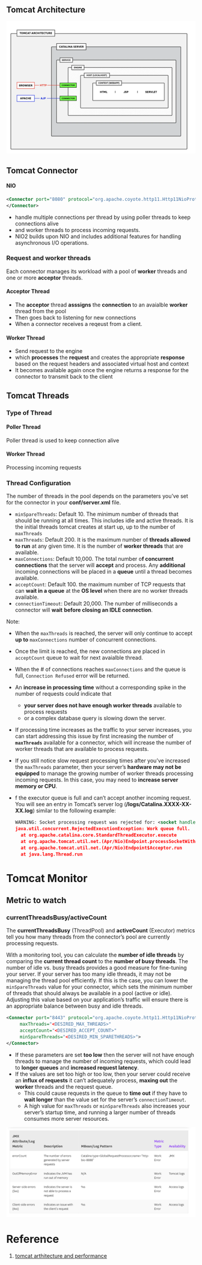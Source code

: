 ## Tomcat Architecture

![tomcat-architecuture](https://raw.githubusercontent.com/chenzhengbc/md-images/develop/uPic/tomcat-architecture.png)

## Tomcat Connector

#### NIO 

```xml
<Connector port="8080" protocol="org.apache.coyote.http11.Http11NioProtocol">
</Connector>
```

- handle multiple connections per thread by using poller threads to keep connections alive
- and worker threads to process incoming requests. 
- NIO2 builds upon NIO and includes additional features for handling asynchronous I/O operations.

### Request and worker threads

Each connector manages its workload with a pool of **worker** threads and one or more **acceptor** threads.

#### Acceptor Thread

- The **acceptor** thread **asssigns** the **connection** to an avaialble **worker** thread from the pool
- Then goes back to listening for new connections 
- When a connector receives a reqeust from a client.

#### Worker Thread

- Send request to the engine
- which **processes** the **request** and creates the appropriate **response** based on the request headers and associated virtual host and context
- It becomes available again once the engine returns a response for the connector to transmit back to the client

## Tomcat Threads

### Type of Thread

#### Poller Thread 

Poller thread is used to keep connection alive

#### Worker Thread

Processing incoming requests

### Thread Configuration

The number of threads in the pool depends on the parameters you’ve set for the connector in your **conf/server.xml** file. 

- `minSpareThreads`: Default 10. The minimum number of threads that should be running at all times. This includes idle and active threads. It is the initial threads tomcat creates at start up, up to the number of `maxThreads`
- `maxThreads`: Default 200. It is the maximum number of **threads allowed to run** at any given time. It is the number of **worker threads** that are available.
- `maxConnections`: Default 10,000. The total number o**f concurrent connections** that the server will **accept** and process. Any **additional** incoming connections will be placed in a **queue** until a thread becomes available. 
- `acceptCount`: Default 100. the maximum number of TCP requests that can **wait in a queue** at the **OS level** when there are no worker threads available. 
- `connectionTimeout`: Default 20,000. The number of milliseconds a connector will **wait** **before closing an IDLE connection**.  

Note:

- When the `maxThreads` is reached, the server will only continue to accept **up to** `maxConnections` number of concurrent connections. 

- Once the limit is reached, the new connections are placed in `acceptCount` queue to wait for next avaialble thread.

- When the # of connections reaches `maxConnections` and the queue is full, `Connection Refused` error will be returned. 

- An **increase in processing time** without a corresponding spike in the number of requests could indicate that

  - **your server does not have enough worker threads** available to process requests 
  - or a complex database query is slowing down the server. 

- If processing time increases as the traffic to your server increases, you can start addressing this issue by first increasing the number of **`maxThreads`** available for a connector, which will increase the number of worker threads that are available to process requests. 

- If you still notice slow request processing times after you’ve increased the `maxThreads` parameter, then your server’s **hardware may not be equipped** to manage the growing number of worker threads processing incoming requests. In this case, you may need to **increase server memory or CPU**.

- f the executor queue is full and can’t accept another incoming request. You will see an entry in Tomcat’s server log (**/logs/Catalina.XXXX-XX-XX.log**) similar to the following example:

  ```xml
  WARNING: Socket processing request was rejected for: <socket handle>
  java.util.concurrent.RejectedExecutionException: Work queue full.
    at org.apache.catalina.core.StandardThreadExecutor.execute
    at org.apache.tomcat.util.net.(Apr/Nio)Endpoint.processSocketWithOptions
    at org.apache.tomcat.util.net.(Apr/Nio)Endpoint$Acceptor.run
    at java.lang.Thread.run
  ```



# Tomcat Monitor

## Metric to watch

### currentThreadsBusy/activeCount

The **currentThreadsBusy** (ThreadPool) and **activeCount** (Executor) metrics tell you how many threads from the connector’s pool are currently processing requests. 

With a monitoring tool, you can calculate the **number of idle threads** by comparing the **current thread count** to the **number of busy threads**. The number of idle vs. busy threads provides a good measure for fine-tuning your server.
If your server has too many idle threads, it may not be managing the thread pool efficiently. If this is the case, you can lower the `minSpareThreads` value for your connector, which sets the minimum number of threads that should always be available in a pool (active or idle). Adjusting this value based on your application’s traffic will ensure there is an appropriate balance between busy and idle threads.

```xml
<Connector port="8443" protocol="org.apache.coyote.http11.Http11NioProtocol"
     maxThreads="<DESIRED_MAX_THREADS>"
     acceptCount="<DESIRED_ACCEPT_COUNT>"
     minSpareThreads="<DESIRED_MIN_SPARETHREADS>">
</Connector>
```



- If these parameters are set **too low** then the server will not have enough threads to manage the number of incoming requests, which could lead to **longer queues** and **increased request latency**.
- If the values are set too high or too low, then your server could receive an **influx of requests** it can’t adequately process, **maxing out** the **worker** threads and the request queue. 
  - This could cause requests in the queue to **time out** if they have to **wait longer** than the value set for the server’s `connectionTimeout`. 
  - A high value for `maxThreads` or `minSpareThreads` also increases your server’s startup time, and running a larger number of threads consumes more server resources.



![tomcat-error-jmx-attributes](https://raw.githubusercontent.com/chenzhengbc/md-images/develop/uPic/tomcat-error-jmx-attributes.png)

# Reference

1. [tomcat arthitecture and performance](https://www.datadoghq.com/blog/tomcat-architecture-and-performance/)



